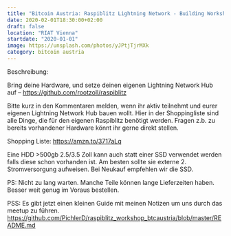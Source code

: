 ```yaml
---
title: "Bitcoin Austria: Raspiblitz Lightning Network - Building Workshop"
date: 2020-02-01T18:30:00+02:00
draft: false
location: "RIAT Vienna"
startdate: "2020-01-01"
image: https://unsplash.com/photos/yJPtjTjrMXk
category: bitcoin austria
---
```


Beschreibung:

Bring deine Hardware, und setze deinen eigenen Lightning Network Hub auf – https://github.com/rootzoll/raspiblitz

Bitte kurz in den Kommentaren melden, wenn ihr aktiv teilnehmt und eurer eigenen Lightning Network Hub bauen wollt. Hier in der Shoppingliste sind alle Dinge, die für den eigenen Raspiblitz benötigt werden. Fragen z.b. zu bereits vorhandener Hardware könnt ihr gerne direkt stellen.

Shopping Liste:
https://amzn.to/3717aLq

Eine HDD >500gb 2.5/3.5 Zoll kann auch statt einer SSD verwendet werden falls diese schon vorhanden ist. Am besten sollte sie externe 2. Stromversorgung aufweisen. Bei Neukauf empfehlen wir die SSD.

PS: Nicht zu lang warten. Manche Teile können lange Lieferzeiten haben. Besser weit genug im Voraus bestellen.

PSS: Es gibt jetzt einen kleinen Guide mit meinen Notizen um uns durch das meetup zu führen.
https://github.com/PichlerD/raspiblitz_workshop_btcaustria/blob/master/README.md
